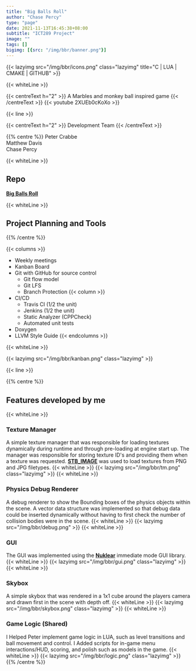 ```yaml
---
title: "Big Balls Roll"
author: "Chase Percy"
type: "page"
date: 2021-11-13T16:45:38+08:00
subtitle: "ICT289 Project"
image: ""
tags: []
bigimg: [{src: "/img/bbr/banner.png"}]
---
```


{{< lazyimg src="/img/bbr/icons.png" class="lazyimg" title="C | LUA | CMAKE | GITHUB" >}}

{{< whiteLine >}}

{{< centreText h="2" >}}
 A Marbles and monkey ball inspired game
{{< /centreText >}}
{{< youtube 2XUEb0cKoXo >}}

{{< line >}}

{{< centreText h="2" >}}
Development Team
{{< /centreText >}}

{{% centre %}}
Peter Crabbe  
Matthew Davis  
Chase Percy  

{{< whiteLine >}}

## Repo
__[Big Balls Roll](https://github.com/MajorArkwolf/BigBallsRoll)__

{{< whiteLine >}}

## Project Planning and Tools
{{% /centre %}}

{{< columns >}}
- Weekly meetings
- Kanban Board
- Git with GitHub for source control
  - Git flow model
  - Git LFS
  - Branch Protection
{{< column >}}
- CI/CD
  - Travis CI (1/2 the unit)
  - Jenkins (1/2 the unit)
  - Static Analyzer (CPPCheck)
  - Automated unit tests
- Doxygen
- LLVM Style Guide
{{< endcolumns >}}

{{< whiteLine >}}

{{< lazyimg src="/img/bbr/kanban.png" class="lazyimg" >}}

{{< line >}}

{{% centre %}}
## Features developed by me
{{< whiteLine >}}
### Texture Manager

A simple texture manager that was responsible for loading textures 
dynamically during runtime and through pre-loading at engine start 
up. The manager was responsible for storing texture ID's and providing them
when a texture was requested. __[STB_IMAGE](https://github.com/nothings/stb/blob/master/stb_image.h)__ was used to load textures from PNG and JPG filetypes.
{{< whiteLine >}}
{{< lazyimg src="/img/bbr/tm.png" class="lazyimg" >}}
{{< whiteLine >}}


### Physics Debug Renderer

A debug renderer to show the Bounding boxes of the physics objects
within the scene. A vector data structure was implemented so that
debug data could be inserted dynamically without having to first check
the number of collision bodies were in the scene.
{{< whiteLine >}}
{{< lazyimg src="/img/bbr/debug.png" >}}
{{< whiteLine >}}


### GUI

The GUI was implemented using the __[Nuklear](https://github.com/Immediate-Mode-UI/Nuklear)__ immediate mode GUI 
library.
{{< whiteLine >}}
{{< lazyimg src="/img/bbr/gui.png" class="lazyimg" >}}
{{< whiteLine >}}


### Skybox

A simple skybox that was rendered in a 1x1 cube around the players 
camera and drawn first in the scene with depth off.
{{< whiteLine >}}
{{< lazyimg src="/img/bbr/skybox.png" class="lazyimg" >}}
{{< whiteLine >}}


### Game Logic (Shared)
I Helped Peter implement game logic in LUA, such as level transitions and ball movement and control.
I Added scripts for in-game menu interactions/HUD, scoring, and polish such as models in the game.
{{< whiteLine >}}
{{< lazyimg src="/img/bbr/logic.png" class="lazyimg" >}}
{{% /centre %}}